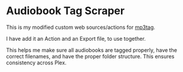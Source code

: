 # Audiobook Tag Scraper

This is my modified custom web sources/actions for [mp3tag](https://www.mp3tag.de/en/).


I have add it an Action and an Export file, to use together.

This helps me make sure all audiobooks are tagged properly, have the correct filenames, and have the proper folder structure.  This ensures consistency across Plex.


